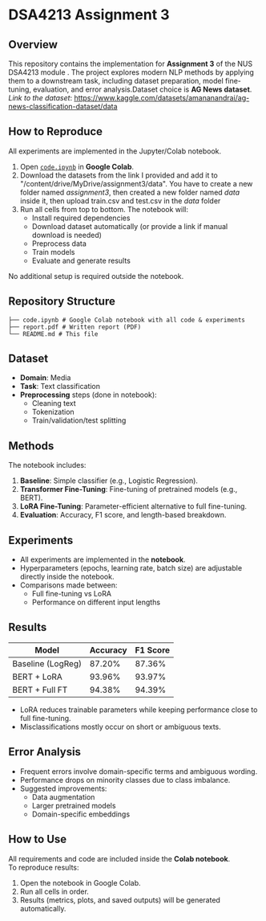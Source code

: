 # DSA4213 Assignment 3

## Overview
This repository contains the implementation for **Assignment 3** of the NUS DSA4213 module . The project explores modern NLP methods by applying them to a downstream task, including dataset preparation, model fine-tuning, evaluation, and error analysis.Dataset choice is **AG News dataset**. _Link to the dataset_: https://www.kaggle.com/datasets/amananandrai/ag-news-classification-dataset/data

## How to Reproduce

All experiments are implemented in the Jupyter/Colab notebook.

1. Open [`code.ipynb`](./code.ipynb) in **Google Colab**.
2. Download the datasets from the link I provided and add it to "/content/drive/MyDrive/assignment3/data". You have to create a new folder named _assignment3_, then created a new folder named _data_ inside it, then upload train.csv and test.csv in the _data_ folder
3. Run all cells from top to bottom. The notebook will:
   - Install required dependencies
   - Download dataset automatically (or provide a link if manual download is needed)
   - Preprocess data
   - Train models
   - Evaluate and generate results

No additional setup is required outside the notebook.

## Repository Structure
```├── data/ # Dataset (raw dataset contains train and test dataset)
├── code.ipynb # Google Colab notebook with all code & experiments
├── report.pdf # Written report (PDF)
└── README.md # This file
```

## Dataset
- **Domain**: Media
- **Task**: Text classification  
- **Preprocessing** steps (done in notebook):
  - Cleaning text
  - Tokenization
  - Train/validation/test splitting

## Methods
The notebook includes:
1. **Baseline**: Simple classifier (e.g., Logistic Regression).
2. **Transformer Fine-Tuning**: Fine-tuning of pretrained models (e.g., BERT).
3. **LoRA Fine-Tuning**: Parameter-efficient alternative to full fine-tuning.
4. **Evaluation**: Accuracy, F1 score, and length-based breakdown.

## Experiments
- All experiments are implemented in the **notebook**.  
- Hyperparameters (epochs, learning rate, batch size) are adjustable directly inside the notebook.  
- Comparisons made between:
  - Full fine-tuning vs LoRA
  - Performance on different input lengths

## Results
| Model              | Accuracy    | F1 Score
|--------------------|-------------|----------
| Baseline (LogReg)  | 87.20%      | 87.36%      
| BERT + LoRA        | 93.96%      | 93.97%      
| BERT + Full FT     | 94.38%      | 94.39%      

- LoRA reduces trainable parameters while keeping performance close to full fine-tuning.  
- Misclassifications mostly occur on short or ambiguous texts.  

## Error Analysis
- Frequent errors involve domain-specific terms and ambiguous wording.  
- Performance drops on minority classes due to class imbalance.  
- Suggested improvements:
  - Data augmentation
  - Larger pretrained models
  - Domain-specific embeddings  

## How to Use
All requirements and code are included inside the **Colab notebook**.  
To reproduce results:
1. Open the notebook in Google Colab.
2. Run all cells in order.
3. Results (metrics, plots, and saved outputs) will be generated automatically.
